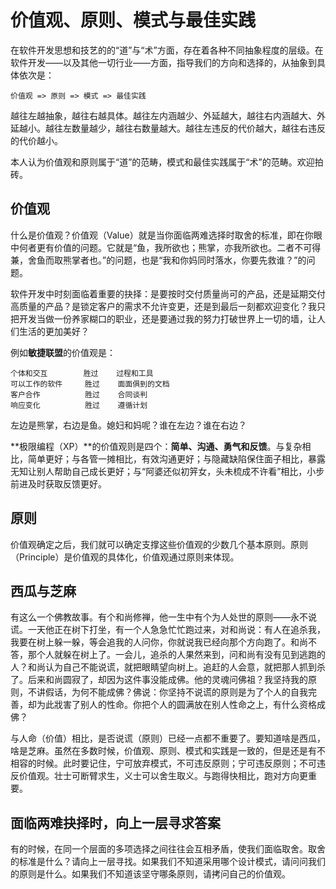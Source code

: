 # 价值观、原则、模式与最佳实践


在软件开发思想和技艺的的“道”与“术”方面，存在着各种不同抽象程度的层级。在软件开发——以及其他一切行业——方面，指导我们的方向和选择的，从抽象到具体依次是：

	价值观 => 原则 => 模式 => 最佳实践
	
越往左越抽象，越往右越具体。越往左内涵越少、外延越大，越往右内涵越大、外延越小。越往左数量越少，越往右数量越大。越往左违反的代价越大，越往右违反的代价越小。

本人认为价值观和原则属于“道”的范畴，模式和最佳实践属于“术”的范畴。欢迎拍砖。

## 价值观
什么是价值观？价值观（Value）就是当你面临两难选择时取舍的标准，即在你眼中何者更有价值的问题。它就是“鱼，我所欲也；熊掌，亦我所欲也。二者不可得兼，舍鱼而取熊掌者也。”的问题，也是“我和你妈同时落水，你要先救谁？”的问题。

软件开发中时刻面临着重要的抉择：是要按时交付质量尚可的产品，还是延期交付高质量的产品？是锁定客户的需求不允许变更，还是到最后一刻都欢迎变化？我只把开发当做一份养家糊口的职业，还是要通过我的努力打破世界上一切的墙，让人们生活的更加美好？

例如**敏捷联盟**的价值观是：

```
个体和交互        胜过    过程和工具
可以工作的软件     胜过    面面俱到的文档
客户合作          胜过    合同谈判
响应变化          胜过    遵循计划
```

左边是熊掌，右边是鱼。媳妇和妈呢？谁在左边？谁在右边？

**极限编程（XP）**的价值观则是四个：**简单、沟通、勇气和反馈**。与复杂相比，简单更好；与各管一摊相比，有效沟通更好；与隐藏缺陷保住面子相比，暴露无知让别人帮助自己成长更好；与“阿婆还似初笄女，头未梳成不许看”相比，小步前进及时获取反馈更好。

## 原则
价值观确定之后，我们就可以确定支撑这些价值观的少数几个基本原则。原则（Principle）是价值观的具体化，价值观通过原则来体现。

## 西瓜与芝麻

有这么一个佛教故事。有个和尚修禅，他一生中有个为人处世的原则——永不说谎。一天他正在树下打坐，有一个人急急忙忙跑过来，对和尚说：有人在追杀我，我要在树上躲一躲，等会追我的人问你，你就说我已经向那个方向跑了。和尚不答，那个人就躲在树上了。一会儿，追杀的人果然来到，问和尚有没有见到逃跑的人？和尚认为自己不能说谎，就把眼睛望向树上。追赶的人会意，就把那人抓到杀了。后来和尚圆寂了，却因为这件事没能成佛。他的灵魂问佛祖？我坚持我的原则，不讲假话，为何不能成佛？佛说：你坚持不说谎的原则是为了个人的自我完善，却为此戕害了别人的性命。你把个人的圆满放在别人性命之上，有什么资格成佛？

与人命（价值）相比，是否说谎（原则）已经一点都不重要了。要知道啥是西瓜，啥是芝麻。虽然在多数时候，价值观、原则、模式和实践是一致的，但是还是有不相容的时候。此时要记住，宁可放弃模式，不可违反原则；宁可违反原则；不可违反价值观。壮士可断臂求生，义士可以舍生取义。与跑得快相比，跑对方向更重要。

## 面临两难抉择时，向上一层寻求答案

有的时候，在同一个层面的多项选择之间往往会互相矛盾，使我们面临取舍。取舍的标准是什么？请向上一层寻找。如果我们不知道采用哪个设计模式，请问问我们的原则是什么。如果我们不知道该坚守哪条原则，请拷问自己的价值观。